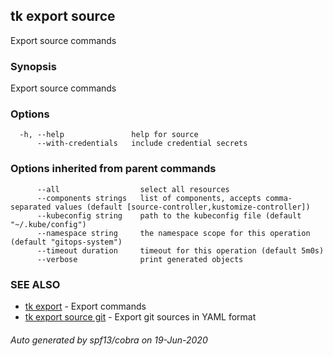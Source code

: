 ## tk export source

Export source commands

### Synopsis

Export source commands

### Options

```
  -h, --help               help for source
      --with-credentials   include credential secrets
```

### Options inherited from parent commands

```
      --all                  select all resources
      --components strings   list of components, accepts comma-separated values (default [source-controller,kustomize-controller])
      --kubeconfig string    path to the kubeconfig file (default "~/.kube/config")
      --namespace string     the namespace scope for this operation (default "gitops-system")
      --timeout duration     timeout for this operation (default 5m0s)
      --verbose              print generated objects
```

### SEE ALSO

* [tk export](tk_export.md)	 - Export commands
* [tk export source git](tk_export_source_git.md)	 - Export git sources in YAML format

###### Auto generated by spf13/cobra on 19-Jun-2020
